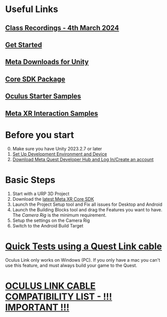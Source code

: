 # Useful Links
## [Class Recordings - 4th March 2024](https://liveuclac.sharepoint.com/:f:/r/sites/DfPI2324/Shared%20Documents/General/Modules%2023-24/Skills%20Module/T2/T2-Week%2028/XR1?csf=1&web=1&e=Sqmdke)

## [Get Started](https://developer.oculus.com/documentation/unity/unity-gs-overview/)

## [Meta Downloads for Unity](https://developer.oculus.com/downloads/unity/)

## [Core SDK Package](https://developer.oculus.com/downloads/package/meta-xr-core-sdk/)

## [Oculus Starter Samples](https://developer.oculus.com/documentation/unity/unity-starter-samples/)

## [Meta XR Interaction Samples](https://assetstore.unity.com/packages/tools/integration/meta-xr-interaction-sdk-ovr-samples-268521)

# Before you start
0. Make sure you have Unity 2023.2.7 or later
1. [Set Up Development Environment and Device](https://developer.oculus.com/documentation/unity/unity-env-device-setup/)
2. [Download Meta Quest Developer Hub and Log In/Create an account](https://developer.oculus.com/documentation/unity/unity-quickstart-mqdh/)


# Basic Steps
1. Start with a URP 3D Project
2. Download the [latest Meta XR Core SDK](https://assetstore.unity.com/packages/tools/integration/meta-xr-core-sdk-269169)
3. Launch the Project Setup tool and Fix all issues for Desktop and Android
4. Launch the Building Blocks tool and drag the Features you want to have. The *Camera Rig* is the minimum requirement.
5. Setup the settings on the Camera Rig
6. Switch to the Android Build Target

# [Quick Tests using a Quest Link cable](https://developer.oculus.com/documentation/unity/unity-link/)
Oculus Link only works on Windows (PC). If you only have a mac you can't use this feature, and must always build your game to the Quest.

# [OCULUS LINK CABLE COMPATIBILITY LIST - !!! IMPORTANT !!!](https://docs.google.com/spreadsheets/d/1ZamZ1z356On28UcNl0vQdzWvgbmFSyb7spFpxi187ag/edit#gid=0)




